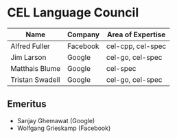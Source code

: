 # CEL Language Council

| Name            | Company      | Area of Expertise |
|-----------------|--------------|-------------------|
| Alfred Fuller   | Facebook     | cel-cpp, cel-spec |
| Jim Larson      | Google       | cel-go, cel-spec  |
| Matthais Blume  | Google       | cel-spec          |
| Tristan Swadell | Google       | cel-go, cel-spec  |

## Emeritus

* Sanjay Ghemawat (Google)
* Wolfgang Grieskamp (Facebook)
